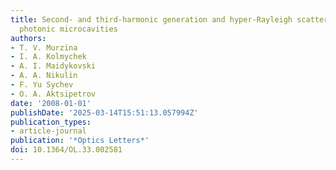 ```yaml
---
title: Second- and third-harmonic generation and hyper-Rayleigh scattering in porous-silicon-based
  photonic microcavities
authors:
- T. V. Murzina
- I. A. Kolmychek
- A. I. Maidykovski
- A. A. Nikulin
- F. Yu Sychev
- O. A. Aktsipetrov
date: '2008-01-01'
publishDate: '2025-03-14T15:51:13.057994Z'
publication_types:
- article-journal
publication: '*Optics Letters*'
doi: 10.1364/OL.33.002581
---
```

